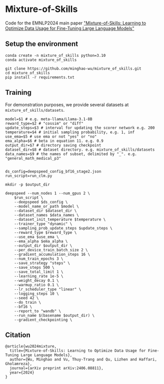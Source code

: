 # Mixture-of-Skills
Code for the EMNLP2024 main paper ["Mixture-of-Skills: Learning to Optimize Data Usage for Fine-Tuning Large Language Models"](https://arxiv.org/abs/2406.08811)

## Setup the environment

```
conda create -n mixture_of_skills python=3.10
conda activate mixture_of_skills

git clone https://github.com/minghao-wu/mixture_of_skills.git
cd mixture_of_skills
pip install -r requirements.txt
```

## Training

For demonstration purposes, we provide several datasets at `mixture_of_skills/datasets`.

```
model=$1 # e.g. meta-llama/Llama-3.1-8B
reward_type=$2 # "cossim" or "diff"
update_steps=$3 # interval for updating the scorer network e.g. 200
temperature=$4 # initial sampling probability, e.g. 1, inf
use_ema=$5 # use ema or not "yes" or "no"
ema_alpha=$6 # beta in equation 11. e.g. 0.9
output_dir=$7 # directory saving checkpoint
dataset_dir=$8 # dataset directory. e.g. mixture_of_skills/datasets
data_names=$9 # the names of subset, delimited by "_". e.g. "general_math_medical_p3"


ds_config=deepspeed_config_bf16_stage2.json
run_script=run_clm.py

mkdir -p $output_dir

deepspeed --num_nodes 1 --num_gpus 2 \
    $run_script \
    --deepspeed $ds_config \
    --model_name_or_path $model \
    --dataset_dir $dataset_dir \
    --dataset_names $data_names \
    --dataset_init_temperature $temperature \
    --trainer_type "dynamic" \
    --sampling_prob_update_steps $update_steps \
    --reward_type $reward_type \
    --use_ema $use_ema \
    --ema_alpha $ema_alpha \
    --output_dir $output_dir \
    --per_device_train_batch_size 2 \
    --gradient_accumulation_steps 16 \
    --num_train_epochs 3 \
    --save_strategy "steps" \
    --save_steps 500 \
    --save_total_limit 1 \
    --learning_rate 1e-5 \
    --weight_decay 0.1 \
    --warmup_ratio 0.1 \
    --lr_scheduler_type "linear" \
    --logging_steps 10 \
    --seed 42 \
    --do_train \
    --bf16 \
    --report_to "wandb" \
    --run_name $(basename $output_dir) \
    --gradient_checkpointing \

```

## Citation

```
@article{wu2024mixture,
  title={Mixture-of-Skills: Learning to Optimize Data Usage for Fine-Tuning Large Language Models},
  author={Wu, Minghao and Vu, Thuy-Trang and Qu, Lizhen and Haffari, Gholamreza},
  journal={arXiv preprint arXiv:2406.08811},
  year={2024}
}
```